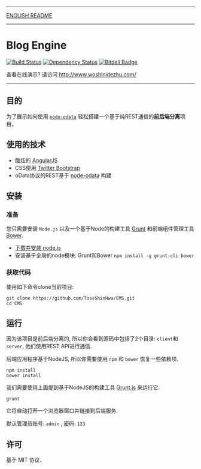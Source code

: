 ***
[ENGLISH README](https://github.com/TossShinHwa/CMS/blob/master/README.md)
***

Blog Engine
===========
[![Build Status](https://api.travis-ci.org/TossShinHwa/CMS.png)](https://api.travis-ci.org/TossShinHwa/CMS)
[![Dependency Status](https://david-dm.org/ChrisWren/grunt-nodemon.png)](https://david-dm.org/TossShinHwa/CMS)
[![Bitdeli Badge](https://d2weczhvl823v0.cloudfront.net/TossShinHwa/cms/trend.png)](https://bitdeli.com/free "Bitdeli Badge")

查看在线演示? 请访问  http://www.woshinidezhu.com/
***

## 目的

为了展示如何使用 [`node-odata`](https://github.com/TossShinHwa/node-odata) 轻松搭建一个基于纯REST通信的**前后端分离**项目。

## 使用的技术

* 酷炫的 [AngularJS](http://www.angularjs.org/)
* CSS使用 [Twitter Bootstrap](http://getbootstrap.com/)
* oData协议的REST基于 [node-odata](https://github.com/TossShinHwa/node-odata) 构建


## 安装

### 准备

您只需要安装 `Node.js` 以及一个基于Node的构建工具 [Grunt](http://gruntjs.com) 和前端组件管理工具 [Bower](http://bower.io/).
* [下载并安装 node.js](http://nodejs.org/download/)
* 安装基于全局的node模块: Grunt和Bower  ```npm install -g grunt-cli bower```

### 获取代码

使用如下命令clone当前项目:

```
git clone https://github.com/TossShinHwa/CMS.git
cd CMS
```

## 运行

因为该项目是前后端分离的, 所以你会看到源码中包括了2个目录: `client`和`server`, 他们使用REST API进行通信.

后端应用程序基于NodeJS, 所以你需要使用 `npm` 和 `bower` 恢复一些依赖项.

```
npm install
bower install
```

我们需要使用上面提到基于NodeJS的构建工具 [Grunt.js](gruntjs.com) 来运行它.

```
grunt
```
    
它将自动打开一个浏览器窗口并链接到后端服务.

默认管理员账号: `admin` , 密码: `123`


## 许可

基于 MIT 协议.
